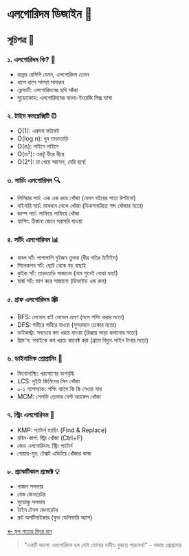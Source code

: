 # এলগোরিদম ডিজাইন 🎯

## সূচিপত্র 📑

### ১. এলগোরিদম কি? 🤔
- রান্নার রেসিপি যেমন, এলগোরিদম তেমন
- ধাপে ধাপে সমস্যা সমাধান
- ফ্লোচার্ট: এলগোরিদমের ছবি আঁকা
- সুডোকোড: এলগোরিদমের বাংলা-ইংরেজি মিক্স ভাষা

### ২. টাইম কমপ্লেক্সিটি ⏰
- O(1): একদম ফটাফট
- O(log n): খুব তাড়াতাড়ি
- O(n): লাইনে লাইনে
- O(n²): একটু ধীরে ধীরে
- O(2ⁿ): চা খেয়ে আসেন, দেরি হবে!

### ৩. সার্চিং এলগোরিদম 🔍
- লিনিয়ার সার্চ: এক এক করে খোঁজা (যেমন বইয়ের পাতা উল্টানো)
- বাইনারি সার্চ: মাঝখান থেকে খোঁজা (ডিকশনারিতে শব্দ খোঁজার মতো)
- জাম্প সার্চ: লাফিয়ে লাফিয়ে খোঁজা
- হ্যাশিং: ঠিকানা জেনে সরাসরি যাওয়া

### ৪. সর্টিং এলগোরিদম 📊
- বাবল সর্ট: পাশাপাশি দুইজন তুলনা (ধীর গতির টর্টোইস)
- সিলেকশন সর্ট: ছোট থেকে বড় বাছাই
- কুইক সর্ট: তাড়াতাড়ি সাজানো (নাম শুনেই বোঝা যায়!)
- মার্জ সর্ট: ভাগ করে সাজানো (ডিভাইড এন্ড রুল)

### ৫. গ্রাফ এলগোরিদম 🕸️
- BFS: লেভেল বাই লেভেল ভ্রমণ (মলে শপিং করার মতো)
- DFS: গভীরে গভীরে যাওয়া (সুন্দরবনে ঢোকার মতো)
- ডাইকস্ট্রা: সবচেয়ে কম খরচে যাওয়া (রিক্সার ভাড়া কমানোর মতো)
- প্রিম'স: সবাইকে কম খরচে কানেক্ট করা (গ্রামে বিদ্যুৎ লাইন টানার মতো)

### ৬. ডাইনামিক প্রোগ্রামিং 🧮
- ফিবোনাক্চি: খরগোশের বংশবৃদ্ধি
- LCS: দুইটা জিনিসের মিল খোঁজা
- ০-১ ন্যাপস্যাক: শপিং ব্যাগে কি কি নেওয়া যায়
- MCM: সেলফি তোলার বেস্ট অ্যাঙ্গেল খোঁজা

### ৭. স্ট্রিং এলগোরিদম 📝
- KMP: প্যাটার্ন ম্যাচিং (Find & Replace)
- রবিন-কার্প: স্ট্রিং খোঁজা (Ctrl+F)
- জেড এলগোরিদম: স্ট্রিং প্যাটার্ন
- বোয়ার-মুর: টেক্সট এডিটরে খোঁজার কাজ

### ৮. প্র্যাকটিকাল প্রজেক্ট 💡
- পাজল সলভার
- মেজ জেনারেটর
- সুডোকু সলভার
- টাইম টেবল জেনারেটর
- রুট অপটিমাইজার (ফুড ডেলিভারি অ্যাপ)

[← মূল পাতায় ফিরে যান](README.md)

> "একটি ভালো এলগোরিদম হল যেটা তোমার দাদীও বুঝতে পারবেন!" - মজার প্রোগ্রামার 